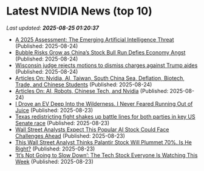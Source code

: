 # Latest NVIDIA News (top 10)
_Last updated: **2025-08-25 01:20:37**_

- [A 2025 Assessment: The Emerging Artificial Intelligence Threat](https://www.activistpost.com/a-2025-assessment-the-emerging-artificial-intelligence-threat/) (Published: 2025-08-24)
- [Bubble Risks Grow as China’s Stock Bull Run Defies Economy Angst](https://biztoc.com/x/870054e8a602a6a0) (Published: 2025-08-24)
- [Wisconsin judge rejects motions to dismiss charges against Trump aides](https://biztoc.com/x/f3e957227cb89bfe) (Published: 2025-08-24)
- [Articles On: Nvidia, AI, Taiwan, South China Sea, Deflation, Biotech, Trade, and Chinese Students](https://www.hoover.org/research/articles-nvidia-ai-taiwan-south-china-sea-deflation-biotech-trade-and-chinese-students) (Published: 2025-08-24)
- [Articles On: AI, Robots, Chinese Tech, and Nvidia](https://www.hoover.org/research/articles-ai-robots-chinese-tech-and-nvidia) (Published: 2025-08-24)
- [I Drove an EV Deep Into the Wilderness. I Never Feared Running Out of Juice](https://biztoc.com/x/8073dfc04af6b6b5) (Published: 2025-08-23)
- [Texas redistricting fight shakes up battle lines for both parties in key US Senate race](https://biztoc.com/x/2f9d94c9183bf7ff) (Published: 2025-08-23)
- [Wall Street Analysts Expect This Popular AI Stock Could Face Challenges Ahead](https://biztoc.com/x/7f22fb1a9c046d84) (Published: 2025-08-23)
- [This Wall Street Analyst Thinks Palantir Stock Will Plummet 70%. Is He Right?](https://biztoc.com/x/8855562568d1be13) (Published: 2025-08-23)
- [‘It’s Not Going to Slow Down’: The Tech Stock Everyone Is Watching This Week](https://biztoc.com/x/d54a55c446dd4851) (Published: 2025-08-23)
